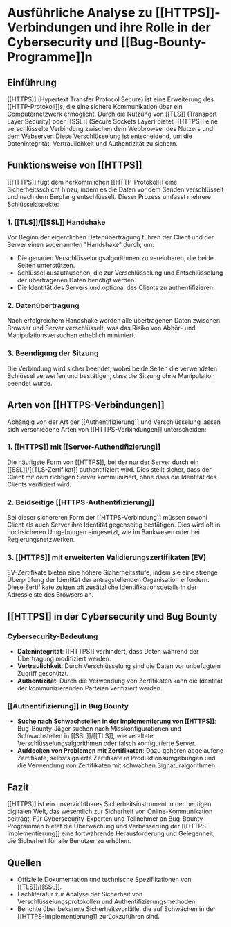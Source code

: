 # Ausführliche Analyse zu [[HTTPS]]-Verbindungen und ihre Rolle in der Cybersecurity und [[Bug-Bounty-Programme]]n

## Einführung

[[HTTPS]] (Hypertext Transfer Protocol Secure) ist eine Erweiterung des [[HTTP-Protokoll]]s, die eine sichere Kommunikation über ein Computernetzwerk ermöglicht. Durch die Nutzung von [[TLS]] (Transport Layer Security) oder [[SSL]] (Secure Sockets Layer) bietet [[HTTPS]] eine verschlüsselte Verbindung zwischen dem Webbrowser des Nutzers und dem Webserver. Diese Verschlüsselung ist entscheidend, um die Datenintegrität, Vertraulichkeit und Authentizität zu sichern.

## Funktionsweise von [[HTTPS]]

[[HTTPS]] fügt dem herkömmlichen [[HTTP-Protokoll]] eine Sicherheitsschicht hinzu, indem es die Daten vor dem Senden verschlüsselt und nach dem Empfang entschlüsselt. Dieser Prozess umfasst mehrere Schlüsselaspekte:

### 1. [[TLS]]/[[SSL]] Handshake

Vor Beginn der eigentlichen Datenübertragung führen der Client und der Server einen sogenannten "Handshake" durch, um:

- Die genauen Verschlüsselungsalgorithmen zu vereinbaren, die beide Seiten unterstützen.
- Schlüssel auszutauschen, die zur Verschlüsselung und Entschlüsselung der übertragenen Daten benötigt werden.
- Die Identität des Servers und optional des Clients zu authentifizieren.

### 2. Datenübertragung

Nach erfolgreichem Handshake werden alle übertragenen Daten zwischen Browser und Server verschlüsselt, was das Risiko von Abhör- und Manipulationsversuchen erheblich minimiert.

### 3. Beendigung der Sitzung

Die Verbindung wird sicher beendet, wobei beide Seiten die verwendeten Schlüssel verwerfen und bestätigen, dass die Sitzung ohne Manipulation beendet wurde.

## Arten von [[HTTPS-Verbindungen]]

Abhängig von der Art der [[Authentifizierung]] und Verschlüsselung lassen sich verschiedene Arten von [[HTTPS-Verbindungen]] unterscheiden:

### 1. [[HTTPS]] mit [[Server-Authentifizierung]]

Die häufigste Form von [[HTTPS]], bei der nur der Server durch ein [[SSL]]/[[TLS-Zertifikat]] authentifiziert wird. Dies stellt sicher, dass der Client mit dem richtigen Server kommuniziert, ohne dass die Identität des Clients verifiziert wird.

### 2. Beidseitige [[HTTPS-Authentifizierung]]

Bei dieser sichereren Form der [[HTTPS-Verbindung]] müssen sowohl Client als auch Server ihre Identität gegenseitig bestätigen. Dies wird oft in hochsicheren Umgebungen eingesetzt, wie im Bankwesen oder bei Regierungsnetzwerken.

### 3. [[HTTPS]] mit erweiterten Validierungszertifikaten (EV)

EV-Zertifikate bieten eine höhere Sicherheitsstufe, indem sie eine strenge Überprüfung der Identität der antragstellenden Organisation erfordern. Diese Zertifikate zeigen oft zusätzliche Identifikationsdetails in der Adressleiste des Browsers an.

## [[HTTPS]] in der Cybersecurity und Bug Bounty

### Cybersecurity-Bedeutung

- **Datenintegrität**: [[HTTPS]] verhindert, dass Daten während der Übertragung modifiziert werden.
- **Vertraulichkeit**: Durch Verschlüsselung sind die Daten vor unbefugtem Zugriff geschützt.
- **Authentizität**: Durch die Verwendung von Zertifikaten kann die Identität der kommunizierenden Parteien verifiziert werden.

### [[Authentifizierung]] in Bug Bounty

- **Suche nach Schwachstellen in der Implementierung von [[HTTPS]]**: Bug-Bounty-Jäger suchen nach Misskonfigurationen und Schwachstellen in [[SSL]]/[[TLS]], wie veraltete Verschlüsselungsalgorithmen oder falsch konfigurierte Server.
- **Aufdecken von Problemen mit Zertifikaten**: Dazu gehören abgelaufene Zertifikate, selbstsignierte Zertifikate in Produktionsumgebungen und die Verwendung von Zertifikaten mit schwachen Signaturalgorithmen.

## Fazit

[[HTTPS]] ist ein unverzichtbares Sicherheitsinstrument in der heutigen digitalen Welt, das wesentlich zur Sicherheit von Online-Kommunikation beiträgt. Für Cybersecurity-Experten und Teilnehmer an Bug-Bounty-Programmen bietet die Überwachung und Verbesserung der [[HTTPS-Implementierung]] eine fortwährende Herausforderung und Gelegenheit, die Sicherheit für alle Benutzer zu erhöhen.

## Quellen

- Offizielle Dokumentation und technische Spezifikationen von [[TLS]]/[[SSL]].
- Fachliteratur zur Analyse der Sicherheit von Verschlüsselungsprotokollen und Authentifizierungsmethoden.
- Berichte über bekannte Sicherheitsvorfälle, die auf Schwächen in der [[HTTPS-Implementierung]] zurückzuführen sind.